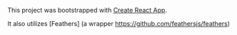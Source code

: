 This project was bootstrapped with [Create React App](https://github.com/facebookincubator/create-react-app).

It also utilizes [Feathers] (a wrapper https://github.com/feathersjs/feathers)
